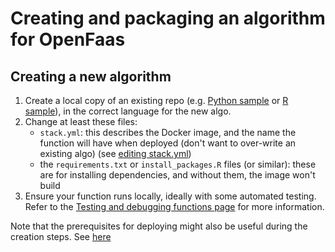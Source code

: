 # Creating and packaging an algorithm for OpenFaas

## Creating a new algorithm

1. Create a local copy of an existing repo \(e.g. [Python sample](https://github.com/disarm-platform/faas-template-python-fn) or [R sample](https://github.com/disarm-platform/faas-template-r-fn)\), in the correct language for the new algo.
2. Change at least these files:
   * `stack.yml`: this describes the Docker image, and the name the function will have when deployed \(don't want to over-write an existing algo\) \(see [editing stack.yml](editing-stack-yml.md)\)
   * the `requirements.txt` or `install_packages.R` files \(or similar\): these are for installing dependencies, and without them, the image won't build
3. Ensure your function runs locally, ideally with some automated testing. Refer to the [Testing and debugging functions page](../testing-and-debugging-functions/) for more information. 

Note that the prerequisites for deploying might also be useful during the creation steps. See [here](deploying.md)

